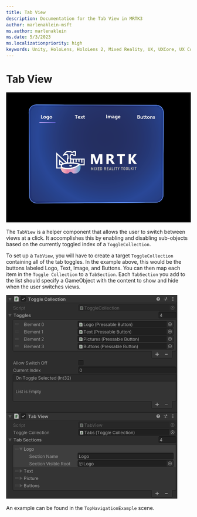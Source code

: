 ```yaml
---
title: Tab View
description: Documentation for the Tab View in MRTK3
author: marlenaklein-msft
ms.author: marlenaklein
ms.date: 5/3/2023
ms.localizationpriority: high
keywords: Unity, HoloLens, HoloLens 2, Mixed Reality, UX, UXCore, UX Core, packaging
---
```


# Tab View
![Image showing the tab view](images/tabview.png)

The `TabView` is a helper component that allows the user to switch between views at a click. It accomplishes this by enabling and disabling sub-objects based on the currently toggled index of a `ToggleCollection`.

To set up a `TabView`, you will have to create a target `ToggleCollection` containing all of the tab toggles. In the example above, this would be the buttons labeled Logo, Text, Image, and Buttons. You can then map each item in the `Toggle Collection` to a `TabSection`. Each `TabSection` you add to the list should specify a GameObject with the content to show and hide when the user switches views.

![Image showing the inspector for a TabView component](images/tabview_inspector.png)

An example can be found in the `TopNavigationExample` scene.
